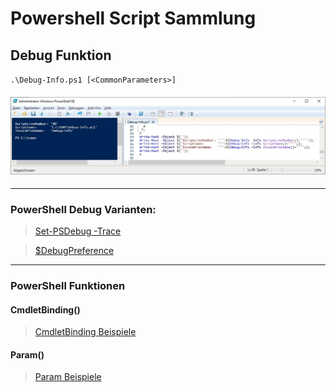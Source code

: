 # Powershell Script Sammlung

## Debug Funktion

`.\Debug-Info.ps1 [<CommonParameters>]`
#### ![Screenshot PowerShell Ausgabe](https://github.com/dr-woitschek/spielkiste/blob/master/powershell/Debug-Info_PowerShell-Output.jpg)
---
### PowerShell Debug Varianten:

> [Set-PSDebug -Trace <int>](https://github.com/dr-woitschek/spielkiste/blob/master/powershell/debugging-Set-PSDebug.md)

> [$DebugPreference](https://github.com/dr-woitschek/spielkiste/blob/master/powershell/debugging-DebugPreference.md)

---
### PowerShell Funktionen
#### CmdletBinding()
> [CmdletBinding Beispiele](https://github.com/dr-woitschek/spielkiste/blob/master/powershell/Function-CmdletBinding.md)

#### Param()
> [Param Beispiele](https://github.com/dr-woitschek/spielkiste/blob/master/powershell/Function-Param.md)
